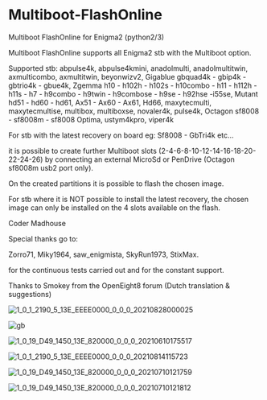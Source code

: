 # Multiboot-FlashOnline
Multiboot FlashOnline for Enigma2 (python2/3)

Multiboot FlashOnline supports all Enigma2 stb with the Multiboot option.

Supported stb: abpulse4k, abpulse4kmini, anadolmulti, anadolmultitwin, axmulticombo, axmultitwin, beyonwizv2, Gigablue gbquad4k - gbip4k - gbtrio4k - gbue4k, Zgemma h10 - h102h - h102s - h10combo - h11 - h112h - h11s - h7 - h9combo - h9twin - h9combose - h9se - h92hse -i55se, Mutant hd51 - hd60 - hd61, Ax51 - Ax60 - Ax61, Hd66, maxytecmulti, maxytecmultise, multibox, multiboxse, novaler4k, pulse4k, Octagon sf8008 - sf8008m - sf8008 Optima, ustym4kpro, viper4k

For stb with the latest recovery on board eg: Sf8008 - GbTri4k etc...

it is possible to create further Multiboot slots (2-4-6-8-10-12-14-16-18-20-22-24-26) 
by connecting an external MicroSd or PenDrive (Octagon sf8008m usb2 port only).

On the created partitions it is possible to flash the chosen image.
 
For stb where it is NOT possible to install the latest recovery, the chosen image can only be installed on the 4 slots available on the flash.

Coder Madhouse

Special thanks go to:

Zorro71, Miky1964, saw_enigmista, SkyRun1973, StixMax.

for the continuous tests carried out and for the constant support.

Thanks to Smokey from the OpenEight8 forum (Dutch translation & suggestions)

![1_0_1_2190_5_13E_EEEE0000_0_0_0_20210828000025](https://user-images.githubusercontent.com/35741027/131195055-08566c90-8db5-42c3-9ea6-18eb6e62ccce.jpg)

![gb](https://user-images.githubusercontent.com/35741027/121557302-eed49d00-ca14-11eb-83d5-8b7313a7da89.jpg)

![1_0_19_D49_1450_13E_820000_0_0_0_20210610175517](https://user-images.githubusercontent.com/35741027/121557464-0dd32f00-ca15-11eb-866a-03c6a830294f.jpg)

![1_0_1_2190_5_13E_EEEE0000_0_0_0_20210814115723](https://user-images.githubusercontent.com/35741027/129442364-bdb78356-5232-43bc-8e4a-99079bb89823.jpg)

![1_0_19_D49_1450_13E_820000_0_0_0_20210710121759](https://user-images.githubusercontent.com/35741027/125159676-1f753700-e179-11eb-803f-928f1e1ee21a.jpg)

![1_0_19_D49_1450_13E_820000_0_0_0_20210710121812](https://user-images.githubusercontent.com/35741027/125159679-24d28180-e179-11eb-8b66-be7aa2dd09b5.jpg)

